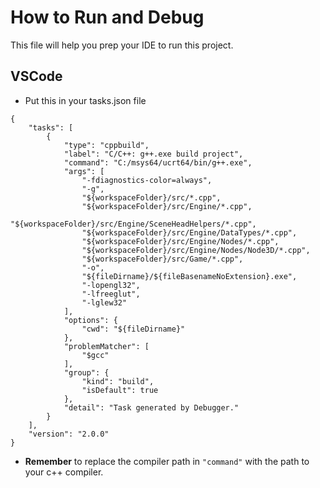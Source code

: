 # How to Run and Debug
This file will help you prep your IDE to run this project.


## VSCode
- Put this in your tasks.json file
```
{
    "tasks": [
        {
            "type": "cppbuild",
            "label": "C/C++: g++.exe build project",
            "command": "C:/msys64/ucrt64/bin/g++.exe",
            "args": [
                "-fdiagnostics-color=always",
                "-g",
                "${workspaceFolder}/src/*.cpp",
                "${workspaceFolder}/src/Engine/*.cpp",
                "${workspaceFolder}/src/Engine/SceneHeadHelpers/*.cpp",
                "${workspaceFolder}/src/Engine/DataTypes/*.cpp",
                "${workspaceFolder}/src/Engine/Nodes/*.cpp",
                "${workspaceFolder}/src/Engine/Nodes/Node3D/*.cpp",
                "${workspaceFolder}/src/Game/*.cpp",
                "-o",
                "${fileDirname}/${fileBasenameNoExtension}.exe",
                "-lopengl32",
                "-lfreeglut",
                "-lglew32"
            ],
            "options": {
                "cwd": "${fileDirname}"
            },
            "problemMatcher": [
                "$gcc"
            ],
            "group": {
                "kind": "build",
                "isDefault": true
            },
            "detail": "Task generated by Debugger."
        }
    ],
    "version": "2.0.0"
}
```
- **Remember** to replace the compiler path in ```"command"``` with the path to your c++ compiler.
